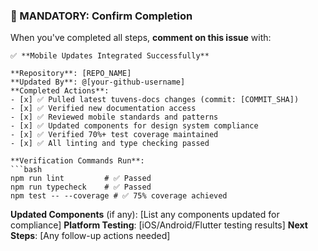### 🔄 MANDATORY: Confirm Completion

When you've completed all steps, **comment on this issue** with:

```
✅ **Mobile Updates Integrated Successfully**

**Repository**: [REPO_NAME]
**Updated By**: @[your-github-username]
**Completed Actions**:
- [x] ✅ Pulled latest tuvens-docs changes (commit: [COMMIT_SHA])
- [x] ✅ Verified new documentation access
- [x] ✅ Reviewed mobile standards and patterns
- [x] ✅ Updated components for design system compliance
- [x] ✅ Verified 70%+ test coverage maintained
- [x] ✅ All linting and type checking passed

**Verification Commands Run**:
```bash
npm run lint         # ✅ Passed
npm run typecheck    # ✅ Passed  
npm test -- --coverage # ✅ 75% coverage achieved
```

**Updated Components** (if any): [List any components updated for compliance]
**Platform Testing**: [iOS/Android/Flutter testing results]
**Next Steps**: [Any follow-up actions needed]
```